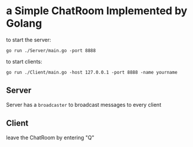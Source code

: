 # a Simple ChatRoom Implemented by Golang
to start the server:
```shell
go run ./Server/main.go -port 8888
```
to start clients:
```shell
go run ./Client/main.go -host 127.0.0.1 -port 8888 -name yourname
```

## Server
Server has a `broadcaster` to broadcast messages to every client

## Client
leave the ChatRoom by entering "Q"